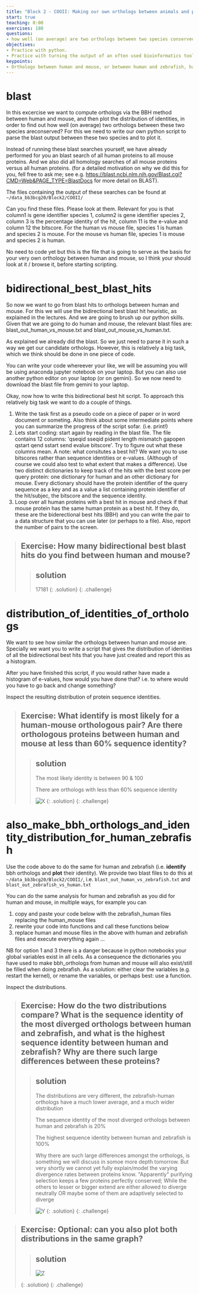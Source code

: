 ```yaml
---
title: "Block 2 - COOII: Making our own orthologs between animals and plotting their conservation"
start: true
teaching: 0:00
exercises: 180
questions: 
- how well (on average) are two orthologs between two species conserved?  
objectives: 
- Practice with python.
- Practice with turning the output of an often used bioinformatics tool into a "biological" result. 
keypoints:
- Orthologs between human and mouse, or between human and zebrafish, have very different levels of conservation 
---
```





# blast

In this excercise we want to compute orthologs via the BBH method between human and mouse, and then plot the distribution of identities, in order to find out how well (on average)  two orthologs between these two species areconserved? For this we need to write our own python script to parse the blast output between these two species and to plot it. 

Instead of running these blast searches yourself, we have already performed for you an blast search of all human proteins to all mouse proteins. And we also did all homology searches of all mouse proteins versus all human proteins. (for a detailed motivation on why we did this for you, fell free to ask me; see e.g. https://blast.ncbi.nlm.nih.gov/Blast.cgi?CMD=Web&PAGE_TYPE=BlastDocs for more detail on BLAST).

The files containing the output of these searches can be found at  `~/data_bb3bcg20/Block2/COOII/`

Can you find these files. Please look at them. Relevant for you is that column1 is gene identifier species 1, column2 is gene identifier species 2, column 3 is the percentage identity of the hit, column 11 is
the e\-value and column 12 the bitscore. For the human vs mouse file, species 1 is human and species 2 is mouse. For the mouse vs human file, species 1 is mouse and species 2 is human. 

No need to code yet but this is the file that is going to serve as the basis for your very own orthology  between human and mouse, so I think your should look at it / browse it, before starting scripting.


# bidirectional_best_blast_hits

So now we want to go from blast hits to orthologs between human and mouse. For this we will use the bidirectional best blast hit heuristic, as explained in the lectures. And we are going to brush up our python skills. Given that we are going to do human and mouse, the relevant blast files are: blast_out_human_vs_mouse.txt and blast_out_mouse_vs_human.txt.

As explained we already did the blast. So we just need to parse it in such a way we get our candidate orthologs. However, this is relatively a big task, which we think should be done in one piece of code. 

You can write your code whereever your like, we will be assuming you will be using anaconda jupyter notebook on your laptop. But you can also use another python editor on your laptop (or on gemini). So we now need to download the blast file from gemini to your laptop. 

Okay, now how to write this bidirectional best hit script. To approach this relatively big task we want to do a couple of things.
1. Write the task first as a pseudo code on a piece of paper or in word document or someting. Also think about some intermediate points where you can summarize the progress of the script sofar. (i.e. print!)
2. Lets start coding: start again by reading in the blast file. The file contains 12 columns: 'qseqid sseqid pident length mismatch gapopen qstart qend sstart send evalue bitscore'. Try to figure out what these columns mean. A note: what consitutes a best hit? We want you to use bitscores rather than sequence identities or e-values. (Although of course we could also test to what extent that makes a difference). Use two distinct dictionaries to keep track of the hits with the best score per query protein: one dictionary for human and an other dictionary for mouse. Every dictionary should have the protein identifier of the query sequence as a key and as a value a list containing protein identifier of the hit/subjec, the bitscore and the sequence identity.
3. Loop over all human proteins with a best hit in mouse and check if that mouse protein has the same human protein as a best hit. If they do, these are the biderectional best hits (BBH) and you can write the pair to a  data structure that you can use later (or perhaps to a file). Also, report the number of pairs to the screen.


> ## Exercise:  How many bidirectional best blast hits do you find between human and mouse? 
>
>> ## solution
>> 17181
>{: .solution}
{: .challenge}

# distribution_of_identities_of_orthologs

We want to see how similar the orthologs between human and mouse are. Specially we want you to write a script that gives the distribution of idenities of all the bidirectional best hits that you have just created and report this as a histogram.

After you have finished this script, if you would rather have made a histogram of e\-values, how would you have done that? i.e. to where would you have to go back and change something?

Inspect the resulting distribution of protein sequence identities. 
> ## Exercise:  What identify is most likely for a human\-mouse orthologous pair? Are there orthologous proteins between human and mouse at less than 60% sequence identity?  
>
>> ## solution
>> The most likely identity is between 90 & 100 
>>
>> There are orthologs with less than 60% sequence identity
>>
>> ![X](../fig/block2_hm_plot.png)
>{: .solution}
{: .challenge}




# also_make_bbh_orthologs_and_identity_distribution_for_human_zebrafish 

Use the code above to do the same for human and zebrafish (i.e. <b>identify</b> bbh orthologs and <b>plot</b> their identity). We provide two blast files to do this at   `~/data_bb3bcg20/Block2/COOII/`, i.e. `blast_out_human_vs_zebrafish.txt` and `blast_out_zebrafish_vs_human.txt`

You can do the same analysis for human and zebrafish as you did for human and mouse, in multiple ways, for example you can

1. copy and paste your code below with the zebrafish_human files replacing the human_mouse files
2. rewrite your code into functions and call these functions below
3. replace human and mouse files in the above with human and zebrafish files and execute everything again ... 

NB for option 1 and 3 there is a danger because in python notebooks your global variables exist in all cells. As a consequence the dictionaries you have used to make bbh_orthologs from human and mouse will also exist/still be filled when doing zebrafish. As a solution: either clear the variables (e.g. restart the kernel), or rename the variables, or perhaps best: use a function.

Inspect the distributions. 
> ## Exercise:  How do the two distributions compare? What is the sequence identity of the most diverged orthologs between human and zebrafish, and what is the highest sequence identity between human and zebrafish? Why are there such large differences between these proteins?  
>
>> ## solution
>>
>> The distributions are very different, the zebrafish-human orthologs have a much lower average, and a much wider distribution 
>> 
>> The sequence identity of the most diverged orthologs between human and zebrafish is 20%
>>
>> The highest sequence identity between human and zebrafish is 100%
>>
>> Why there are such large differences amongst the orthologs, is something we will discuss in somoe more depth tomorrow. But very shortly we cannot yet fully explain/model the varying divergence rates between proteins know. "Apparently" purifying selection keeps a few proteins perfectly conserved; While the others to lesser or bigger extend are either allowed to diverge neutrally OR maybe some of them are adaptively selected to diverge
>>
>> ![Y](../fig/block2_hz_plot.png)
>{: .solution}
{: .challenge}


> ## Exercise:  Optional: can you also plot both distributions in the same graph?
>
>> ## solution
>> ![Z](../fig/block2_two_plots.png)
>>
>{: .solution}
{: .challenge}
